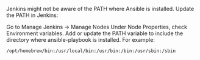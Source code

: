 Jenkins might not be aware of the PATH where Ansible is installed. Update the PATH in Jenkins:

Go to Manage Jenkins → Manage Nodes
Under Node Properties, check Environment variables.
Add or update the PATH variable to include the directory where ansible-playbook is installed. For example:
```
/opt/homebrew/bin:/usr/local/bin:/usr/bin:/bin:/usr/sbin:/sbin
```